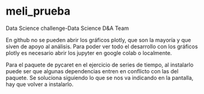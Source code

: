 # meli_prueba
Data Science challenge-Data Science D&amp;A Team

En github no se pueden abrir los gráficos plotly, que son la mayoría y que siven de apoyo al análisis.
Para poder ver todo el desarrollo con los gráficos plotly es necesario abrir los jupyter en google colab o localmente.


Para el paquete de pycaret en el ejercicio de series de tiempo, al instalarlo puede ser que algunas dependencias entren en conflicto con las del paquete.
Se soluciona siguiendo lo que se nos va indicando en la pantalla, hay que volver a instalarlo.
